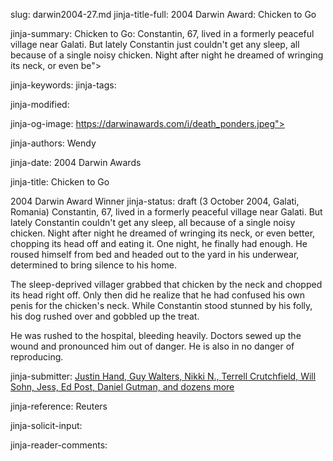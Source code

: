 slug: darwin2004-27.md
jinja-title-full: 2004 Darwin Award: Chicken to Go

jinja-summary: Chicken to Go: Constantin, 67, lived in a formerly peaceful village near Galati. But lately Constantin just couldn't get any sleep, all because of a single noisy chicken. Night after night he dreamed of wringing its neck, or even be">

jinja-keywords:
jinja-tags:

jinja-modified:

jinja-og-image: https://darwinawards.com/i/death_ponders.jpeg">

jinja-authors: Wendy

jinja-date: 2004 Darwin Awards


jinja-title: Chicken to Go

2004 Darwin Award Winner
jinja-status: draft
(3 October 2004, Galati, Romania) Constantin, 67, lived in a formerly
peaceful village near Galati. But lately Constantin couldn't get any
sleep, all because of a single noisy chicken. Night after night he dreamed
of wringing its neck, or even better, chopping its head off and eating it.
One night, he finally had enough. He roused himself from bed and headed
out to the yard in his underwear, determined to bring silence to his home.

The sleep-deprived villager grabbed that chicken by the neck and chopped
its head right off. Only then did he realize that he had confused his own
penis for the chicken's neck. While Constantin stood stunned by his folly,
his dog rushed over and gobbled up the treat.

He was rushed to the hospital, bleeding heavily. Doctors sewed up the
wound and pronounced him out of danger.	 He is also in no danger of
reproducing.
<P align=center>
<!--#include virtual="/inc/votebar_viewvoteonly" -->

jinja-submitter: <A HREF="mailto:REMOVE-">Justin Hand, Guy Walters, Nikki N., Terrell Crutchfield, Will Sohn, Jess, Ed Post, Daniel Gutman, and dozens more</A>

jinja-reference: Reuters

jinja-solicit-input:

jinja-reader-comments:



<!--#include file=nav_2004.html -->


